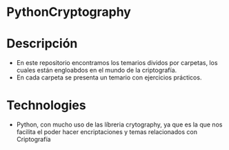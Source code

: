 # PythonCryptography

# Descripción
- En este repositorio encontramos los temarios dividos por carpetas, los cuales están engloabdos en el mundo de la criptografía.
- En cada carpeta se presenta un temario con ejercicios prácticos.

# Technologies 
- Python, con mucho uso de las líbreria crytography, ya que es la que nos facilita el poder hacer encriptaciones y temas relacionados con Criptografía

